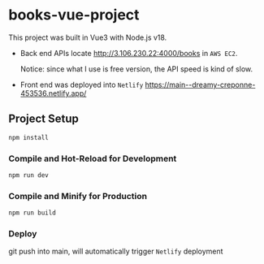# books-vue-project

This project was built in Vue3 with Node.js v18.

- Back end APIs locate http://3.106.230.22:4000/books in `AWS EC2`.

  Notice: since what I use is free version, the API speed is kind of slow.

- Front end was deployed into `Netlify` https://main--dreamy-creponne-453536.netlify.app/

## Project Setup

```sh
npm install
```

### Compile and Hot-Reload for Development

```sh
npm run dev
```

### Compile and Minify for Production

```sh
npm run build
```

### Deploy
git push into main, will automatically trigger `Netlify` deployment
